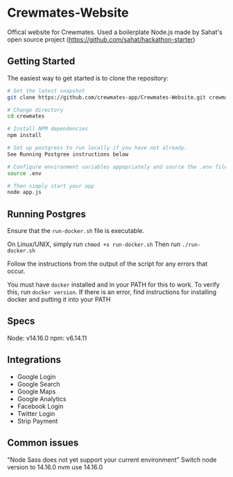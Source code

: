 # Crewmates-Website

Offical website for Crewmates. 
Used a boilerplate Node.js made by Sahat's open source project (https://github.com/sahat/hackathon-starter)

Getting Started
---------------

The easiest way to get started is to clone the repository:

```bash
# Get the latest snapshot
git clone https://github.com/crewmates-app/Crewmates-Website.git crewmates

# Change directory
cd crewmates

# Install NPM dependencies
npm install

# Set up postgress to run locally if you have not already.
See Running Postgree instructions below

# Configure environment variables appopriately and source the .env file
source .env

# Then simply start your app
node app.js
```

Running Postgres
----------------
Ensure that the `run-docker.sh` file is executable.

On Linux/UNIX, simply run `chmod +x run-docker.sh`
Then run `./run-docker.sh`

Follow the instructions from the output of the script for any errors that occur. 

You must have `docker` installed and in your PATH for this to work. To verify this,
run `docker version`. If there is an error, find instructions for installing docker and putting it into your PATH

Specs
---------------
Node: v14.16.0
npm: v6.14.11

 


Integrations
---------------
- Google Login
- Google Search
- Google Maps
- Google Analytics
- Facebook Login
- Twitter Login
- Strip Payment

Common issues
---------------
"Node Sass does not yet support your current environment"
Switch node version to 14.16.0
nvm use 14.16.0